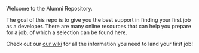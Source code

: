 Welcome to the Alumni Repository.

The goal of this repo is to give you the best support in finding your first job as a developer.
There are many online resources that can help you prepare for a job, of which a selection can be found here.

Check out our <a href="https://github.com/HackYourFuture/alumni/wiki"> our wiki</a> for all the information you need to land your first job! 












